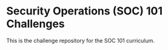 # Security Operations (SOC) 101 Challenges
This is the challenge repository for the SOC 101 curriculum.
